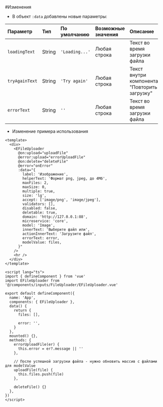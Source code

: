 #Изменения 
- В объект `:data` добавлены новые параметры:

| Параметр       | Тип    | По умолчанию     | Возможные значения | Описание                                     |
|:---------------|:-------|:-----------------|:-------------------|:---------------------------------------------|
| `loadingText`  | String | `'Loading...'`   | Любая строка       | Текст во время загрузки файла                |
| `tryAgainText` | String | `'Try again'`    | Любая строка       | Текст внутри компонента "Повторить загрузку" |
| `errorText`    | String | `''`             | Любая строка       | Текст во время загрузки файла                |


- Изменение примера использования 
````vue
<template>
  <div>
    <EFileUploader
      @on:upload="uploadFile"
      @error:upload="errorUploadFile"
      @on:delete="deleteFile"
      @error="onError"
      :data="{
        label: 'Изображение',
        helperText: 'Формат png, jpeg, до 4Мб',
        maxFiles: 2,
        maxSize: 0,
        multiple: true,
        size: 'lg',
        accept: ['image/png', 'image/jpeg'],
        validators: [],
        disabled: false,
        deletable: true,
        domain: 'http://127.0.0.1:88',
        microservice: 'core',
        model: 'Image',
        innerText: 'Выберите файл или',
        actionInnerText: 'Загрузите файл',
        errorText: error,
        modelValue: files,
      }"
    />
    <hr />
  </div>
</template>

<script lang="ts">
import { defineComponent } from 'vue'
import EFileUploader from '@/components/inputs/FileUploader/EFileUploader.vue'

export default defineComponent({
  name: 'App',
  components: { EFileUploader },
  data() {
    return {
      files: [],

      error: '',
    }
  },
  mounted() {},
  methods: {
    errorUploadFile(er) {
      this.error = er?.message || ''
    },

    // После успешной загрузки файла - нужно обновить массив с файлами для modelValue
    uploadFile(file) {
      this.files.push(file)
    },

    deleteFile() {}
  },
})
</script>
````
